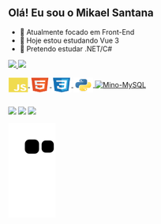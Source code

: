 ## Olá! Eu sou o Mikael Santana

- 🔭 Atualmente focado em Front-End
- 🌱 Hoje estou estudando Vue 3 
- 👀 Pretendo estudar .NET/C#


<div> 
  <a href="https://github.com/minokael">
   <img height="180em" src="https://github-readme-stats.vercel.app/api?username=minokael&show_icons=true&theme=vision-friendly-dark&include_all_commits=true&count_private=true"/>
   <img height="180em" src="https://github-readme-stats.vercel.app/api/top-langs/?username=minokael&layout=compact&langs_count=16&theme=vision-friendly-dark"/>
</div>
 

<div style="display: inline_block"><br>
  <img align="center" alt="Mino-Js" height="30" width="40" src="https://raw.githubusercontent.com/devicons/devicon/master/icons/javascript/javascript-plain.svg">
  <img align="center" alt="Mino-HTML" height="30" width="40" src="https://raw.githubusercontent.com/devicons/devicon/master/icons/html5/html5-original.svg">
  <img align="center" alt="Mino-CSS" height="30" width="40" src="https://raw.githubusercontent.com/devicons/devicon/master/icons/css3/css3-original.svg">
  <img align="center" alt="Mino-Python" height="30" width="40" src="https://raw.githubusercontent.com/devicons/devicon/master/icons/python/python-original.svg">
  <img align="center" alt="Mino-MySQL" height="30" width="40" src="https://cdn.jsdelivr.net/gh/devicons/devicon/icons/mysql/mysql-original.svg">
  <!--<img align="center" alt="Mino-MySQL" height="30" width="40"src="https://cdn.jsdelivr.net/gh/devicons/devicon/icons/nodejs/nodejs-original.svg">-->
</div>
  
##

<div>
<a href="https://www.linkedin.com/in/mikaelsantana/" target="_blank"><img src="https://img.shields.io/badge/LinkedIn-0077B5?style=for-the-badge&logo=linkedin&logoColor=white" target="_blank"></a>
<a href="https://twitter.com/minokael" target="_blank"><img src="https://img.shields.io/badge/Twitter-1DA1F2?style=for-the-badge&logo=twitter&logoColor=white" target="_blank"></a>
<a href="mailto:mikaelyoung31@gmail.com"><img src="https://img.shields.io/badge/Gmail-D14836?style=for-the-badge&logo=gmail&logoColor=white" target="_blank"></a>

 ![Snake animation](https://github.com/minokael/minokael/blob/output/github-contribution-grid-snake.svg)
</div>
  

